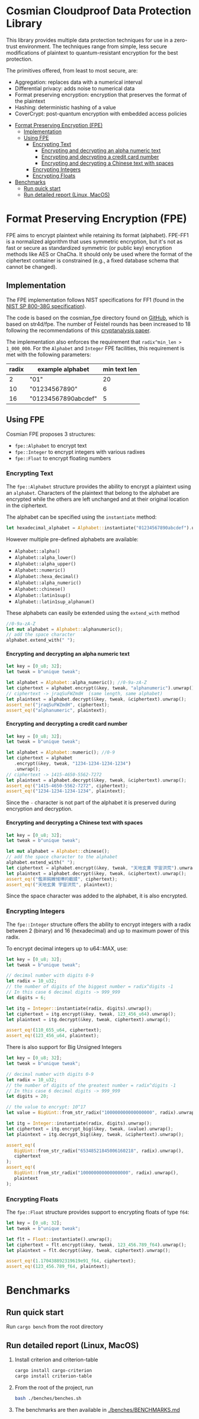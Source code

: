 <h1>Cosmian Cloudproof Data Protection Library</h1>

This library provides multiple data protection techniques for use in a zero-trust environment. The techniques range from simple, less secure modifications of plaintext to quantum-resistant encryption for the best protection.

The primitives offered, from least to most secure, are:

- Aggregation: replaces data with a numerical interval
- Differential privacy: adds noise to numerical data
- Format preserving encryption: encryption that preserves the format of the plaintext
- Hashing: deterministic hashing of a value
- CoverCrypt: post-quantum encryption with embedded access policies

<!-- @import "[TOC]" {cmd="toc" depthFrom=1 depthTo=6 orderedList=false} -->

<!-- code_chunk_output -->

- [Format Preserving Encryption (FPE)](#-format-preserving-encryption-fpe)
  - [Implementation](#-implementation)
  - [Using FPE](#-using-fpe)
    - [Encrypting Text](#-encrypting-text)
      - [Encrypting and decrypting an alpha numeric text](#-encrypting-and-decrypting-an-alpha-numeric-text)
      - [Encrypting and decrypting a credit card number](#-encrypting-and-decrypting-a-credit-card-number)
      - [Encrypting and decrypting a Chinese text with spaces](#-encrypting-and-decrypting-a-chinese-text-with-spaces)
    - [Encrypting Integers](#-encrypting-integers)
    - [Encrypting Floats](#-encrypting-floats)
- [Benchmarks](#-benchmarks)
  - [Run quick start](#-run-quick-start)
  - [Run detailed report (Linux, MacOS)](#-run-detailed-report-linux-macos)

<!-- /code_chunk_output -->

# Format Preserving Encryption (FPE)

FPE aims to encrypt plaintext while retaining its format (alphabet). FPE-FF1 is a normalized algorithm that uses symmetric encryption, but it's not as fast or secure as standardized symmetric (or public key) encryption methods like AES or ChaCha. It should only be used where the format of the ciphertext container is constrained (e.g., a fixed database schema that cannot be changed).

## Implementation

The FPE implementation follows NIST specifications for FF1 (found in the [NIST SP 800-38G specification](https://nvlpubs.nist.gov/nistpubs/SpecialPublications/NIST.SP.800-38G.pdf#page=19&zoom=100,0,0)).

The code is based on the cosmian_fpe directory found on [GitHub](https://github.com/Cosmian/cosmian_fpe), which is based on str4d/fpe. The number of Feistel rounds has been increased to 18 following the recommendations of this [cryptanalysis paper](https://eprint.iacr.org/2020/1311.pdf).

The implementation also enforces the requirement that `radix^min_len > 1_000_000`. For the `Alphabet` and `Integer` FPE facilities, this requirement is met with the following parameters:

| radix | example alphabet    | min text len |
| ----- | ------------------- | ------------ |
| 2     | "01"                | 20           |
| 10    | "01234567890"       | 6            |
| 16    | "01234567890abcdef" | 5            |

## Using FPE

Cosmian FPE proposes 3 structures:

- `fpe::Alphabet` to encrypt text
- `fpe::Integer` to encrypt integers with various radixes
- `fpe::Float` to encrypt floating numbers

### Encrypting Text

The `fpe::Alphabet` structure provides the ability to encrypt a plaintext using an `alphabet`.
Characters of the plaintext that belong to the alphabet are encrypted while the others are left unchanged and at their original location in the ciphertext.

The alphabet can be specified using the `instantiate` method:

```rust
let hexadecimal_alphabet = Alphabet::instantiate("01234567890abcdef").unwrap();
```

However multiple pre-defined alphabets are available:

- `Alphabet::alpha()`
- `Alphabet::alpha_lower()`
- `Alphabet::alpha_upper()`
- `Alphabet::numeric()`
- `Alphabet::hexa_decimal()`
- `Alphabet::alpha_numeric()`
- `Alphabet::chinese()`
- `Alphabet::latin1sup()`
- `Alphabet::latin1sup_alphanum()`

These alphabets can easily be extended using the `extend_with` method

```rust
//0-9a-zA-Z
let mut alphabet = Alphabet::alphanumeric();
// add the space character
alphabet.extend_with(" ");
```

#### Encrypting and decrypting an alpha numeric text

```rust
let key = [0_u8; 32];
let tweak = b"unique tweak";

let alphabet = Alphabet::alpha_numeric(); //0-9a-zA-Z
let ciphertext = alphabet.encrypt(&key, tweak, "alphanumeric").unwrap();
// ciphertext -> jraqSuFWZmdH  (same length, same alphabet)
let plaintext = alphabet.decrypt(&key, tweak, &ciphertext).unwrap();
assert_ne!("jraqSuFWZmdH", ciphertext);
assert_eq!("alphanumeric", plaintext);
```

#### Encrypting and decrypting a credit card number

```rust
let key = [0_u8; 32];
let tweak = b"unique tweak";

let alphabet = Alphabet::numeric(); //0-9
let ciphertext = alphabet
   .encrypt(&key, tweak, "1234-1234-1234-1234")
   .unwrap();
// ciphertext -> 1415-4650-5562-7272
let plaintext = alphabet.decrypt(&key, tweak, &ciphertext).unwrap();
assert_eq!("1415-4650-5562-7272", ciphertext);
assert_eq!("1234-1234-1234-1234", plaintext);
```

Since the `-` character is not part of the alphabet it is preserved during encryption and decryption.

#### Encrypting and decrypting a Chinese text with spaces

```rust
let key = [0_u8; 32];
let tweak = b"unique tweak";

let mut alphabet = Alphabet::chinese();
// add the space character to the alphabet
alphabet.extend_with(" ");
let ciphertext = alphabet.encrypt(&key, tweak, "天地玄黄 宇宙洪荒").unwrap();
let plaintext = alphabet.decrypt(&key, tweak, &ciphertext).unwrap();
assert_eq!("儖濣鈍媺惐墷礿截媃", ciphertext);
assert_eq!("天地玄黄 宇宙洪荒", plaintext);
```

Since the space character was added to the alphabet, it is also encrypted.

### Encrypting Integers

The `fpe::Integer` structure offers the ability to encrypt integers with a radix between 2 (binary) and 16 (hexadecimal) and up to maximum power of this radix.

To encrypt decimal integers up to u64::MAX, use:

```rust
let key = [0_u8; 32];
let tweak = b"unique tweak";

// decimal number with digits 0-9
let radix = 10_u32;
// the number of digits of the biggest number = radix^digits -1
// In this case 6 decimal digits -> 999_999
let digits = 6;

let itg = Integer::instantiate(radix, digits).unwrap();
let ciphertext = itg.encrypt(&key, tweak, 123_456_u64).unwrap();
let plaintext = itg.decrypt(&key, tweak, ciphertext).unwrap();

assert_eq!(110_655_u64, ciphertext);
assert_eq!(123_456_u64, plaintext);
```

There is also support for Big Unsigned Integers

```rust
let key = [0_u8; 32];
let tweak = b"unique tweak";

// decimal number with digits 0-9
let radix = 10_u32;
// the number of digits of the greatest number = radix^digits -1
// In this case 6 decimal digits -> 999_999
let digits = 20;

// the value to encrypt: 10^17
let value = BigUint::from_str_radix("100000000000000000", radix).unwrap();

let itg = Integer::instantiate(radix, digits).unwrap();
let ciphertext = itg.encrypt_big(&key, tweak, &value).unwrap();
let plaintext = itg.decrypt_big(&key, tweak, &ciphertext).unwrap();

assert_eq!(
   BigUint::from_str_radix("65348521845006160218", radix).unwrap(),
   ciphertext
);
assert_eq!(
   BigUint::from_str_radix("100000000000000000", radix).unwrap(),
   plaintext
);
```

### Encrypting Floats

The `fpe::Float` structure provides support to encrypting floats of type `f64`:

```rust
let key = [0_u8; 32];
let tweak = b"unique tweak";

let flt = Float::instantiate().unwrap();
let ciphertext = flt.encrypt(&key, tweak, 123_456.789_f64).unwrap();
let plaintext = flt.decrypt(&key, tweak, ciphertext).unwrap();

assert_eq!(1.170438892319619e91_f64, ciphertext);
assert_eq!(123_456.789_f64, plaintext);
```

# Benchmarks

## Run quick start

Run `cargo bench` from the root directory

## Run detailed report (Linux, MacOS)

1. Install criterion and criterion-table

   ```sh
   cargo install cargo-criterion
   cargo install criterion-table
   ```

2. From the root of the project, run

   ```bash
   bash ./benches/benches.sh
   ```

3. The benchmarks are then available in [./benches/BENCHMARKS.md](./benches/BENCHMARKS.md)
